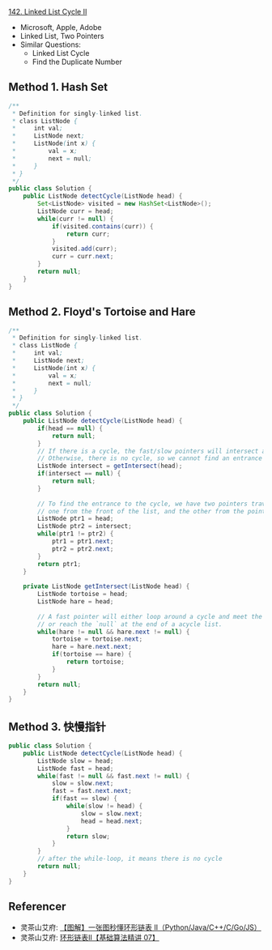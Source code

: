 [142. Linked List Cycle II](https://leetcode.com/problems/linked-list-cycle-ii/)

* Microsoft, Apple, Adobe
* Linked List, Two Pointers
* Similar Questions:
    * Linked List Cycle
    * Find the Duplicate Number


## Method 1. Hash Set
```java 
/**
 * Definition for singly-linked list.
 * class ListNode {
 *     int val;
 *     ListNode next;
 *     ListNode(int x) {
 *         val = x;
 *         next = null;
 *     }
 * }
 */
public class Solution {
    public ListNode detectCycle(ListNode head) {
        Set<ListNode> visited = new HashSet<ListNode>();
        ListNode curr = head;
        while(curr != null) {
            if(visited.contains(curr)) {
                return curr;
            }
            visited.add(curr);
            curr = curr.next;
        }
        return null;
    }
}
```


## Method 2. Floyd's Tortoise and Hare
```java 
/**
 * Definition for singly-linked list.
 * class ListNode {
 *     int val;
 *     ListNode next;
 *     ListNode(int x) {
 *         val = x;
 *         next = null;
 *     }
 * }
 */
public class Solution {
    public ListNode detectCycle(ListNode head) {
        if(head == null) {
            return null;
        }
        // If there is a cycle, the fast/slow pointers will intersect at some node.
        // Otherwise, there is no cycle, so we cannot find an entrance to a cycle.
        ListNode intersect = getIntersect(head);
        if(intersect == null) {
            return null;
        }
        
        // To find the entrance to the cycle, we have two pointers traverse at the same speed --
        // one from the front of the list, and the other from the point of intersection.
        ListNode ptr1 = head;
        ListNode ptr2 = intersect;
        while(ptr1 != ptr2) {
            ptr1 = ptr1.next;
            ptr2 = ptr2.next;
        }
        return ptr1;
    }
    
    private ListNode getIntersect(ListNode head) {
        ListNode tortoise = head;
        ListNode hare = head;
        
        // A fast pointer will either loop around a cycle and meet the slow pointer
        // or reach the `null` at the end of a acycle list.
        while(hare != null && hare.next != null) {
            tortoise = tortoise.next;
            hare = hare.next.next;
            if(tortoise == hare) {
                return tortoise;
            }
        }
        return null;
    }
}
```


## Method 3. 快慢指针
```java
public class Solution {
    public ListNode detectCycle(ListNode head) {
        ListNode slow = head;
        ListNode fast = head;
        while(fast != null && fast.next != null) {
            slow = slow.next;
            fast = fast.next.next;
            if(fast == slow) {
                while(slow != head) {
                    slow = slow.next;
                    head = head.next;
                }
                return slow;
            }
        }
        // after the while-loop, it means there is no cycle
        return null;
    }
}
```


## Referencer
* 灵茶山艾府: [【图解】一张图秒懂环形链表 II（Python/Java/C++/C/Go/JS）](https://leetcode.cn/problems/linked-list-cycle-ii/solutions/1999271/mei-xiang-ming-bai-yi-ge-shi-pin-jiang-t-nvsq/)
* 灵茶山艾府: [环形链表II【基础算法精讲 07】](https://www.bilibili.com/video/BV1KG4y1G7cu/)

